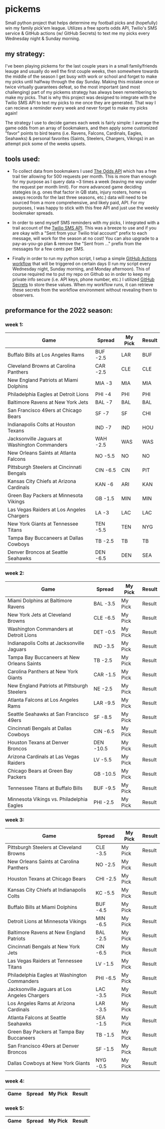 # pickems
Small python project that helps determine my football picks and (hopefully) win my family pick'em league. Utilizes a free sports odds API, Twilio's SMS service & GitHub actions (w/ GitHub Secrets) to text me my picks every Wednesday night & Sunday morning.

## my strategy:
I've been playing pickems for the last couple years in a small family/friends leauge and usually do well the first couple weeks, then somewhere towards the middle of the season I get busy with work or school and forget to make my picks until halfway through the day Sunday. Making this mistake once or twice virtually guarantees defeat, so the most important (and most challenging) part of my pickems strategy has always been remembering to make my picks. That is why this project was designed to integrate with the Twilio SMS API to text my picks to me once they are generated. That way I can recieve a reminder every week and never forget to make my picks again!

The strategy I use to decide games each week is fairly simple: I average the game odds from an array of bookmakers, and then apply some customized "favor" points to bird teams (i.e. Ravens, Falcons, Cardinals, Eagles, Seahawks) & personal favorites (Saints, Steelers, Chargers, Vikings) in an attempt pick some of the weeks upsets.

## tools used:

* To collect data from bookmakers I used [The Odds API](https://the-odds-api.com) which has a free trail tier allowing for 500 requests 
per month. This is more than enough for my purpose as I query data ~3 times a week (leaving me way under the request per month limit). For more advanced game deciding stategies (e.g. ones that factor in QB stats, injury rosters, home vs aways records for the last three seasons, etc.) data will need to be sourced from a more comprehensive, and likely paid, API. For my purposes, I was happy to stick with this free API and just use the weekly bookmaker spreads.

* In order to send myself SMS reminders with my picks, I integrated with a trail account of the [Twilio SMS API](https://www.twilio.com/go/sms-api-sales-2). This was a breeze to use and if you are okay with a "Sent from your Twilio trial account" prefix to each message, will work for the season at no cost! You can also upgrade to a pay-as-you-go plan & remove the "Sent from ..." prefix from the messages for a few cents per SMS.

* Finally in order to run my python script, I setup a simple [GitHub Actions workflow](https://docs.github.com/en/actions/using-workflows/about-workflows) that will be triggered on certain days (I run my script every Wednesday night, Sunday morning, and Monday afternoon). This of course required me to put my repo on Github so in order to keep my private info secure (i.e. API keys, phone number, etc.) I utilized [GitHub Secrets](https://docs.github.com/en/actions/security-guides/encrypted-secrets) to store these values. When my workflow runs, it can retrieve these secrets from the workflow environment without revealing them to observers.

## preformance for the 2022 season:

### week 1:
| Game | Spread | My Pick | Result |
| --- | --- | --- | --- |
|Buffalo Bills at Los Angeles Rams | BUF -2.5 | LAR | BUF |
|Cleveland Browns at Carolina Panthers | CAR -2.5 | CLE | CLE |
|New England Patriots at Miami Dolphins	| MIA -3 | MIA | MIA |
|Philadelphia Eagles at Detroit Lions	| PHI -4 | PHI | PHI |
|Baltimore Ravens at New York Jets	| BAL -7	| BAL | BAL |
|San Francisco 49ers at Chicago Bears	| SF -7	| SF | CHI |
|Indianapolis Colts at Houston Texans	| IND -7	| IND | HOU |
|Jacksonville Jaguars at Washington Commanders	| WAH -2.5	| WAS | WAS |
|New Orleans Saints at Atlanta Falcons | NO -5.5	| NO | NO |
|Pittsburgh Steelers at Cincinnati Bengals	| CIN -6.5	|CIN | PIT |
|Kansas City Chiefs at Arizona Cardinals	| KAN -6	| ARI | KAN |
|Green Bay Packers at Minnesota Vikings	| GB -1.5	| MIN | MIN |
|Las Vegas Raiders at Los Angeles Chargers	| LA -3	| LAC | LAC |
|New York Giants at Tennessee Titans	| TEN -5.5	| TEN | NYG |
|Tampa Bay Buccaneers at Dallas Cowboys	| TB -2.5	| TB | TB |
|Denver Broncos at Seattle Seahawks	| DEN -6.5	| DEN | SEA |

### week 2:
| Game | Spread | My Pick | Result |
| --- | --- | --- | --- |
Miami Dolphins at Baltimore Ravens | BAL -3.5| My Pick | Result |
New York Jets at Cleveland Browns | CLE -6.5| My Pick | Result |
Washington Commanders at Detroit Lions | DET -0.5| My Pick | Result |
Indianapolis Colts at Jacksonville Jaguars | IND -3.5| My Pick | Result |
Tampa Bay Buccaneers at New Orleans Saints | TB -2.5| My Pick | Result |
Carolina Panthers at New York Giants | CAR -1.5| My Pick | Result |
New England Patriots at Pittsburgh Steelers | NE -2.5| My Pick | Result |
Atlanta Falcons at Los Angeles Rams | LAR -9.5| My Pick | Result |
Seattle Seahawks at San Francisco 49ers | SF -8.5| My Pick | Result |
Cincinnati Bengals at Dallas Cowboys | CIN -6.5| My Pick | Result |
Houston Texans at Denver Broncos | DEN -10.5| My Pick | Result |
Arizona Cardinals at Las Vegas Raiders | LV -5.5| My Pick | Result |
Chicago Bears at Green Bay Packers | GB -10.5| My Pick | Result |
Tennessee Titans at Buffalo Bills | BUF -9.5| My Pick | Result |
Minnesota Vikings vs. Philadelphia Eagles | PHI -2.5| My Pick | Result |

### week 3: 
| Game | Spread | My Pick | Result |
| --- | --- | --- | --- |
Pittsburgh Steelers at Cleveland Browns | CLE -3.5 | My Pick | Result |
New Orleans Saints at Carolina Panthers | NO -2.5 | My Pick | Result |
Houston Texans at Chicago Bears | CHI -2.5 | My Pick | Result |
Kansas City Chiefs at Indianapolis Colts | KC -5.5 | My Pick | Result |
Buffalo Bills at Miami Dolphins |BUF -4.5 | My Pick | Result |
Detroit Lions at Minnesota Vikings | MIN -6.5 | My Pick | Result |
Baltimore Ravens at New England Patriots | BAL -2.5 | My Pick | Result |
Cincinnati Bengals at New York Jets |CIN -6.5 | My Pick | Result |
Las Vegas Raiders at Tennessee Titans | LV -1.5 | My Pick | Result |
Philadelphia Eagles at Washington Commanders | PHI -6.5 | My Pick | Result |
Jacksonville Jaguars at Los Angeles Chargers | LAC -3.5 | My Pick | Result | 
Los Angeles Rams at Arizona Cardinals | LAR -3.5 | My Pick | Result |
Atlanta Falcons at Seattle Seahawks | SEA -1.5 | My Pick | Result |
Green Bay Packers at Tampa Bay Buccaneers |TB -1.5 | My Pick | Result |
San Francisco 49ers at Denver Broncos | SF -1.5 | My Pick | Result |
Dallas Cowboys at New York Giants | NYG -0.5 | My Pick | Result |


### week 4:
| Game | Spread | My Pick | Result |
| --- | --- | --- | --- |

### week 5:
| Game | Spread | My Pick | Result |
| --- | --- | --- | --- |
